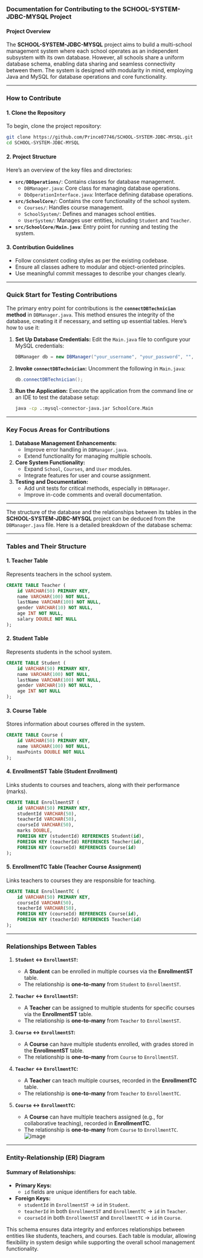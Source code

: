 ### Documentation for Contributing to the SCHOOL-SYSTEM-JDBC-MYSQL Project

#### Project Overview

The **SCHOOL-SYSTEM-JDBC-MYSQL** project aims to build a multi-school management system where each school operates as an independent subsystem with its own database. However, all schools share a uniform database schema, enabling data sharing and seamless connectivity between them. The system is designed with modularity in mind, employing Java and MySQL for database operations and core functionality.

---

### How to Contribute

#### 1. Clone the Repository
To begin, clone the project repository:
```bash
git clone https://github.com/Prince07746/SCHOOL-SYSTEM-JDBC-MYSQL.git
cd SCHOOL-SYSTEM-JDBC-MYSQL
```

#### 2. Project Structure
Here’s an overview of the key files and directories:
- **`src/DBOperations/`**: Contains classes for database management.
  - `DBManager.java`: Core class for managing database operations.
  - `DbOperationInterface.java`: Interface defining database operations.
- **`src/SchoolCore/`**: Contains the core functionality of the school system.
  - `Courses/`: Handles course management.
  - `SchoolSystem/`: Defines and manages school entities.
  - `UserSystem/`: Manages user entities, including `Student` and `Teacher`.
- **`src/SchoolCore/Main.java`**: Entry point for running and testing the system.

#### 3. Contribution Guidelines
- Follow consistent coding styles as per the existing codebase.
- Ensure all classes adhere to modular and object-oriented principles.
- Use meaningful commit messages to describe your changes clearly.

---

### Quick Start for Testing Contributions

The primary entry point for contributions is the **`connectDBTechnician` method** in `DBManager.java`. This method ensures the integrity of the database, creating it if necessary, and setting up essential tables. Here’s how to use it:

1. **Set Up Database Credentials:**
   Edit the `Main.java` file to configure your MySQL credentials:
   ```java
   DBManager db = new DBManager("your_username", "your_password", "", "your_database_name");
   ```

2. **Invoke `connectDBTechnician`:**
   Uncomment the following in `Main.java`:
   ```java
   db.connectDBTechnician();
   ```

3. **Run the Application:**
   Execute the application from the command line or an IDE to test the database setup:
   ```bash
   java -cp .:mysql-connector-java.jar SchoolCore.Main
   ```

---

### Key Focus Areas for Contributions
1. **Database Management Enhancements:**
   - Improve error handling in `DBManager.java`.
   - Extend functionality for managing multiple schools.
2. **Core System Functionality:**
   - Expand `School`, `Courses`, and `User` modules.
   - Integrate features for user and course assignment.
3. **Testing and Documentation:**
   - Add unit tests for critical methods, especially in `DBManager`.
   - Improve in-code comments and overall documentation.

---








The structure of the database and the relationships between its tables in the **SCHOOL-SYSTEM-JDBC-MYSQL** project can be deduced from the `DBManager.java` file. Here is a detailed breakdown of the database schema:

---

### Tables and Their Structure

#### 1. **Teacher Table**
Represents teachers in the school system.
```sql
CREATE TABLE Teacher (
    id VARCHAR(50) PRIMARY KEY,
    name VARCHAR(100) NOT NULL,
    lastName VARCHAR(100) NOT NULL,
    gender VARCHAR(10) NOT NULL,
    age INT NOT NULL,
    salary DOUBLE NOT NULL
);
```

#### 2. **Student Table**
Represents students in the school system.
```sql
CREATE TABLE Student (
    id VARCHAR(50) PRIMARY KEY,
    name VARCHAR(100) NOT NULL,
    lastName VARCHAR(100) NOT NULL,
    gender VARCHAR(10) NOT NULL,
    age INT NOT NULL
);
```

#### 3. **Course Table**
Stores information about courses offered in the system.
```sql
CREATE TABLE Course (
    id VARCHAR(50) PRIMARY KEY,
    name VARCHAR(100) NOT NULL,
    maxPoints DOUBLE NOT NULL
);
```

#### 4. **EnrollmentST Table (Student Enrollment)**
Links students to courses and teachers, along with their performance (marks).
```sql
CREATE TABLE EnrollmentST (
    id VARCHAR(50) PRIMARY KEY,
    studentId VARCHAR(50),
    teacherId VARCHAR(50),
    courseId VARCHAR(50),
    marks DOUBLE,
    FOREIGN KEY (studentId) REFERENCES Student(id),
    FOREIGN KEY (teacherId) REFERENCES Teacher(id),
    FOREIGN KEY (courseId) REFERENCES Course(id)
);
```

#### 5. **EnrollmentTC Table (Teacher Course Assignment)**
Links teachers to courses they are responsible for teaching.
```sql
CREATE TABLE EnrollmentTC (
    id VARCHAR(50) PRIMARY KEY,
    courseId VARCHAR(50),
    teacherId VARCHAR(50),
    FOREIGN KEY (courseId) REFERENCES Course(id),
    FOREIGN KEY (teacherId) REFERENCES Teacher(id)
);
```

---

### Relationships Between Tables

1. **`Student` ↔ `EnrollmentST`:**
   - A **Student** can be enrolled in multiple courses via the **EnrollmentST** table.
   - The relationship is **one-to-many** from `Student` to `EnrollmentST`.

2. **`Teacher` ↔ `EnrollmentST`:**
   - A **Teacher** can be assigned to multiple students for specific courses via the **EnrollmentST** table.
   - The relationship is **one-to-many** from `Teacher` to `EnrollmentST`.

3. **`Course` ↔ `EnrollmentST`:**
   - A **Course** can have multiple students enrolled, with grades stored in the **EnrollmentST** table.
   - The relationship is **one-to-many** from `Course` to `EnrollmentST`.

4. **`Teacher` ↔ `EnrollmentTC`:**
   - A **Teacher** can teach multiple courses, recorded in the **EnrollmentTC** table.
   - The relationship is **one-to-many** from `Teacher` to `EnrollmentTC`.

5. **`Course` ↔ `EnrollmentTC`:**
   - A **Course** can have multiple teachers assigned (e.g., for collaborative teaching), recorded in **EnrollmentTC**.
   - The relationship is **one-to-many** from `Course` to `EnrollmentTC`.
![image](https://github.com/user-attachments/assets/8b785ed3-f63f-4563-846e-61fe54339c34)

---

### Entity-Relationship (ER) Diagram

#### Summary of Relationships:
- **Primary Keys:**
  - `id` fields are unique identifiers for each table.
- **Foreign Keys:**
  - `studentId` in `EnrollmentST` → `id` in `Student`.
  - `teacherId` in both `EnrollmentST` and `EnrollmentTC` → `id` in `Teacher`.
  - `courseId` in both `EnrollmentST` and `EnrollmentTC` → `id` in `Course`.

This schema ensures data integrity and enforces relationships between entities like students, teachers, and courses. Each table is modular, allowing flexibility in system design while supporting the overall school management functionality.
